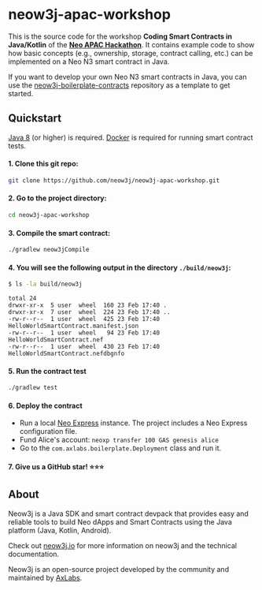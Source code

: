 # neow3j-apac-workshop

This is the source code for the workshop **Coding Smart Contracts in Java/Kotlin** of
the **[Neo APAC Hackathon](https://hackathon.neo.org/)**. It contains example code to show how
basic concepts (e.g., ownership, storage, contract calling, etc.) can be implemented on a Neo N3
smart contract in Java.

If you want to develop your own Neo N3 smart contracts in Java, you can use the
[neow3j-boilerplate-contracts](https://github.com/neow3j/neow3j-boilerplate-contracts) repository as
a template to get started.

## Quickstart

[Java 8](https://adoptium.net/) (or higher) is required.
[Docker](https://www.docker.com/products/docker-desktop) is required for running smart contract
tests.

#### 1. **Clone this git repo:**

```bash
git clone https://github.com/neow3j/neow3j-apac-workshop.git
```

#### 2. **Go to the project directory:**

```bash
cd neow3j-apac-workshop
```

#### 3. **Compile the smart contract:**

```bash
./gradlew neow3jCompile
```

#### 4. **You will see the following output in the directory `./build/neow3j`:**

```bash
$ ls -la build/neow3j
```
```
total 24
drwxr-xr-x  5 user  wheel  160 23 Feb 17:40 .
drwxr-xr-x  7 user  wheel  224 23 Feb 17:40 ..
-rw-r--r--  1 user  wheel  425 23 Feb 17:40 HelloWorldSmartContract.manifest.json
-rw-r--r--  1 user  wheel   94 23 Feb 17:40 HelloWorldSmartContract.nef
-rw-r--r--  1 user  wheel  430 23 Feb 17:40 HelloWorldSmartContract.nefdbgnfo
```

#### 5. **Run the contract test**

```bash
./gradlew test
```

#### 6. **Deploy the contract**

- Run a local [Neo Express](https://github.com/neo-project/neo-express) instance. The project
  includes a Neo Express configuration file.
- Fund Alice's account: `neoxp transfer 100 GAS genesis alice`
- Go to the `com.axlabs.boilerplate.Deployment` class and run it.

#### 7. **Give us a GitHub star! :star::star::star:**

## About

Neow3j is a Java SDK and smart contract devpack that provides easy and reliable tools to build Neo
dApps and Smart Contracts using the Java platform (Java, Kotlin, Android).

Check out [neow3j.io](https://neow3j.io) for more information on neow3j and the technical
documentation.

Neow3j is an open-source project developed by the community and maintained by
[AxLabs](https://axlabs.com).
